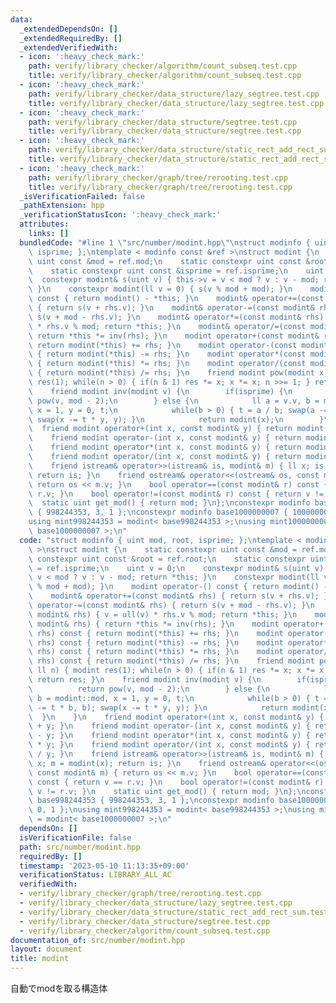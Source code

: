 ```yaml
---
data:
  _extendedDependsOn: []
  _extendedRequiredBy: []
  _extendedVerifiedWith:
  - icon: ':heavy_check_mark:'
    path: verify/library_checker/algorithm/count_subseq.test.cpp
    title: verify/library_checker/algorithm/count_subseq.test.cpp
  - icon: ':heavy_check_mark:'
    path: verify/library_checker/data_structure/lazy_segtree.test.cpp
    title: verify/library_checker/data_structure/lazy_segtree.test.cpp
  - icon: ':heavy_check_mark:'
    path: verify/library_checker/data_structure/segtree.test.cpp
    title: verify/library_checker/data_structure/segtree.test.cpp
  - icon: ':heavy_check_mark:'
    path: verify/library_checker/data_structure/static_rect_add_rect_sum.test.cpp
    title: verify/library_checker/data_structure/static_rect_add_rect_sum.test.cpp
  - icon: ':heavy_check_mark:'
    path: verify/library_checker/graph/tree/rerooting.test.cpp
    title: verify/library_checker/graph/tree/rerooting.test.cpp
  _isVerificationFailed: false
  _pathExtension: hpp
  _verificationStatusIcon: ':heavy_check_mark:'
  attributes:
    links: []
  bundledCode: "#line 1 \"src/number/modint.hpp\"\nstruct modinfo { uint mod, root,\
    \ isprime; };\ntemplate < modinfo const &ref >\nstruct modint {\n    static constexpr\
    \ uint const &mod = ref.mod;\n    static constexpr uint const &root = ref.root;\n\
    \    static constexpr uint const &isprime = ref.isprime;\n    uint v = 0;\n  \
    \  constexpr modint& s(uint v) { this->v = v < mod ? v : v - mod; return *this;\
    \ }\n    constexpr modint(ll v = 0) { s(v % mod + mod); }\n    modint operator-()\
    \ const { return modint() - *this; }\n    modint& operator+=(const modint& rhs)\
    \ { return s(v + rhs.v); }\n    modint& operator-=(const modint& rhs) { return\
    \ s(v + mod - rhs.v); }\n    modint& operator*=(const modint& rhs) { v = ull(v)\
    \ * rhs.v % mod; return *this; }\n    modint& operator/=(const modint& rhs) {\
    \ return *this *= inv(rhs); }\n    modint operator+(const modint& rhs) const {\
    \ return modint(*this) += rhs; }\n    modint operator-(const modint& rhs) const\
    \ { return modint(*this) -= rhs; }\n    modint operator*(const modint& rhs) const\
    \ { return modint(*this) *= rhs; }\n    modint operator/(const modint& rhs) const\
    \ { return modint(*this) /= rhs; }\n    friend modint pow(modint x, ll n) { modint\
    \ res(1); while(n > 0) { if(n & 1) res *= x; x *= x; n >>= 1; } return res; }\n\
    \    friend modint inv(modint v) {\n        if(isprime) {\n            return\
    \ pow(v, mod - 2);\n        } else {\n            ll a = v.v, b = modint::mod,\
    \ x = 1, y = 0, t;\n            while(b > 0) { t = a / b; swap(a -= t * b, b);\
    \ swap(x -= t * y, y); }\n            return modint(x);\n        }\n    }\n  \
    \  friend modint operator+(int x, const modint& y) { return modint(x) + y; }\n\
    \    friend modint operator-(int x, const modint& y) { return modint(x) - y; }\n\
    \    friend modint operator*(int x, const modint& y) { return modint(x) * y; }\n\
    \    friend modint operator/(int x, const modint& y) { return modint(x) / y; }\n\
    \    friend istream& operator>>(istream& is, modint& m) { ll x; is >> x; m = modint(x);\
    \ return is; }\n    friend ostream& operator<<(ostream& os, const modint& m) {\
    \ return os << m.v; }\n    bool operator==(const modint& r) const { return v ==\
    \ r.v; }\n    bool operator!=(const modint& r) const { return v != r.v; }\n  \
    \  static uint get_mod() { return mod; }\n};\nconstexpr modinfo base998244353\
    \ { 998244353, 3, 1 };\nconstexpr modinfo base1000000007 { 1000000007, 0, 1 };\n\
    using mint998244353 = modint< base998244353 >;\nusing mint1000000007 = modint<\
    \ base1000000007 >;\n"
  code: "struct modinfo { uint mod, root, isprime; };\ntemplate < modinfo const &ref\
    \ >\nstruct modint {\n    static constexpr uint const &mod = ref.mod;\n    static\
    \ constexpr uint const &root = ref.root;\n    static constexpr uint const &isprime\
    \ = ref.isprime;\n    uint v = 0;\n    constexpr modint& s(uint v) { this->v =\
    \ v < mod ? v : v - mod; return *this; }\n    constexpr modint(ll v = 0) { s(v\
    \ % mod + mod); }\n    modint operator-() const { return modint() - *this; }\n\
    \    modint& operator+=(const modint& rhs) { return s(v + rhs.v); }\n    modint&\
    \ operator-=(const modint& rhs) { return s(v + mod - rhs.v); }\n    modint& operator*=(const\
    \ modint& rhs) { v = ull(v) * rhs.v % mod; return *this; }\n    modint& operator/=(const\
    \ modint& rhs) { return *this *= inv(rhs); }\n    modint operator+(const modint&\
    \ rhs) const { return modint(*this) += rhs; }\n    modint operator-(const modint&\
    \ rhs) const { return modint(*this) -= rhs; }\n    modint operator*(const modint&\
    \ rhs) const { return modint(*this) *= rhs; }\n    modint operator/(const modint&\
    \ rhs) const { return modint(*this) /= rhs; }\n    friend modint pow(modint x,\
    \ ll n) { modint res(1); while(n > 0) { if(n & 1) res *= x; x *= x; n >>= 1; }\
    \ return res; }\n    friend modint inv(modint v) {\n        if(isprime) {\n  \
    \          return pow(v, mod - 2);\n        } else {\n            ll a = v.v,\
    \ b = modint::mod, x = 1, y = 0, t;\n            while(b > 0) { t = a / b; swap(a\
    \ -= t * b, b); swap(x -= t * y, y); }\n            return modint(x);\n      \
    \  }\n    }\n    friend modint operator+(int x, const modint& y) { return modint(x)\
    \ + y; }\n    friend modint operator-(int x, const modint& y) { return modint(x)\
    \ - y; }\n    friend modint operator*(int x, const modint& y) { return modint(x)\
    \ * y; }\n    friend modint operator/(int x, const modint& y) { return modint(x)\
    \ / y; }\n    friend istream& operator>>(istream& is, modint& m) { ll x; is >>\
    \ x; m = modint(x); return is; }\n    friend ostream& operator<<(ostream& os,\
    \ const modint& m) { return os << m.v; }\n    bool operator==(const modint& r)\
    \ const { return v == r.v; }\n    bool operator!=(const modint& r) const { return\
    \ v != r.v; }\n    static uint get_mod() { return mod; }\n};\nconstexpr modinfo\
    \ base998244353 { 998244353, 3, 1 };\nconstexpr modinfo base1000000007 { 1000000007,\
    \ 0, 1 };\nusing mint998244353 = modint< base998244353 >;\nusing mint1000000007\
    \ = modint< base1000000007 >;\n"
  dependsOn: []
  isVerificationFile: false
  path: src/number/modint.hpp
  requiredBy: []
  timestamp: '2023-05-10 11:13:35+09:00'
  verificationStatus: LIBRARY_ALL_AC
  verifiedWith:
  - verify/library_checker/graph/tree/rerooting.test.cpp
  - verify/library_checker/data_structure/lazy_segtree.test.cpp
  - verify/library_checker/data_structure/static_rect_add_rect_sum.test.cpp
  - verify/library_checker/data_structure/segtree.test.cpp
  - verify/library_checker/algorithm/count_subseq.test.cpp
documentation_of: src/number/modint.hpp
layout: document
title: modint
---
```


自動でmodを取る構造体
